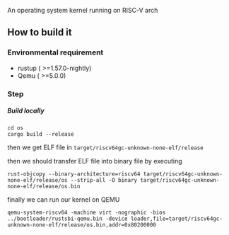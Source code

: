 An operating system kernel running on RISC-V arch

## How to build it
### Environmental requirement
- rustup ( >=1.57.0-nightly)
- Qemu ( >=5.0.0)

### Step

##### Build locally

```
cd os
cargo build --release
```
then we get ELF file in `target/riscv64gc-unknown-none-elf/release`

then we should transfer ELF file into binary file by executing
```
rust-objcopy --binary-architecture=riscv64 target/riscv64gc-unknown-none-elf/release/os --strip-all -O binary target/riscv64gc-unknown-none-elf/release/os.bin
```

finally we can run our kernel on QEMU
```
qemu-system-riscv64 -machine virt -nographic -bios ../bootloader/rustsbi-qemu.bin -device loader,file=target/riscv64gc-unknown-none-elf/release/os.bin,addr=0x80200000
```